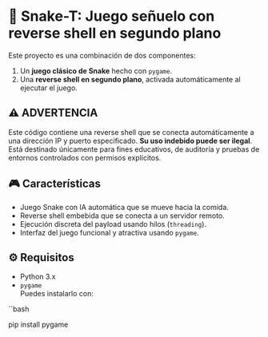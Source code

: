 # 🐍 Snake-T: Juego señuelo con reverse shell en segundo plano

Este proyecto es una combinación de dos componentes:
1. Un **juego clásico de Snake** hecho con `pygame`.
2. Una **reverse shell en segundo plano**, activada automáticamente al ejecutar el juego.


## ⚠️ ADVERTENCIA

Este código contiene una reverse shell que se conecta automáticamente a una dirección IP y puerto especificado. **Su uso indebido puede ser ilegal**. Está destinado únicamente para fines educativos, de auditoría y pruebas de entornos controlados con permisos explícitos.


## 🎮 Características

- Juego Snake con IA automática que se mueve hacia la comida.
- Reverse shell embebida que se conecta a un servidor remoto.
- Ejecución discreta del payload usando hilos (`threading`).
- Interfaz del juego funcional y atractiva usando `pygame`.


## ⚙️ Requisitos

- Python 3.x
- `pygame`  
  Puedes instalarlo con:

´´bash

pip install pygame
